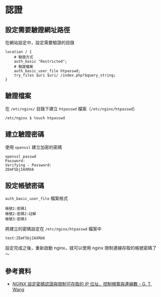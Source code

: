 # 認證

## 設定需要驗證網址路徑

在網站設定中，設定需要驗證的目錄

```shell
location / {
    # 驗證方式
    auth_basic "Restricted";
    # 驗證檔案
    auth_basic_user_file htpasswd;
    try_files $uri $uri/ /index.php?$query_string;
}
```

##  驗證檔案

在 `/etc/nginx/` 目錄下建立 `htpasswd` 檔案（`/etc/nginx/htpasswd`）

```shell
/etc/nginx $ touch htpasswd
```



## 建立驗證密碼

使用 `openssl` 建立加密的密碼

```shell
openssl passwd
Password:
Verifying - Password:
ZEmF5bjIAXRb6
```

## 設定帳號密碼

`auth_basic_user_file` 檔案格式

```shell
帳號1:密碼1
帳號2:密碼2:註解
帳號3:密碼3
```

將建立的密碼設定在 `/etc/nginx/htpasswd` 檔案中

```shell
test:ZEmF5bjIAXRb6
```

設定完成之後，重新啟動 nginx，就可以使用 nginx 限制連線存取的帳號密碼了～



## 參考資料
* [NGINX 設定密碼認證與限制可存取的 IP 位址，控制頻寬與連線數 - G. T. Wang](https://blog.gtwang.org/linux/nginx-restricting-access-authenticated-user-ip-address-tutorial/)